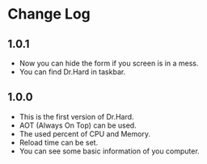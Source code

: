 # Change Log



## 1.0.1

- Now you can hide the form if you screen is in a mess.
- You can find Dr.Hard in taskbar.

## 1.0.0

- This is the first version of Dr.Hard.
- AOT (Always On Top) can be used.
- The used percent of CPU and Memory.
- Reload time can be set.
- You can see some basic information of you computer.


